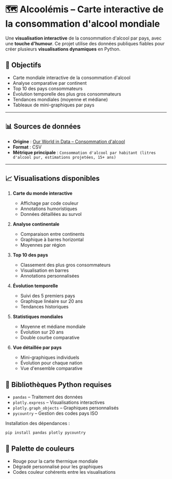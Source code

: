 # 🗺️ Alcoolémis – Carte interactive de la consommation d'alcool mondiale

Une **visualisation interactive** de la consommation d'alcool par pays, avec une **touche d'humour**. Ce projet utilise des données publiques fiables pour créer plusieurs **visualisations dynamiques** en Python.

## 🍷 Objectifs

- Carte mondiale interactive de la consommation d'alcool
- Analyse comparative par continent
- Top 10 des pays consommateurs
- Évolution temporelle des plus gros consommateurs
- Tendances mondiales (moyenne et médiane)
- Tableaux de mini-graphiques par pays

---

## 📊 Sources de données

- **Origine** : [Our World in Data – Consommation d'alcool](https://ourworldindata.org/alcohol-consumption)
- **Format** : CSV
- **Métrique principale** : `Consommation d'alcool par habitant (litres d'alcool pur, estimations projetées, 15+ ans)`

---

## 📈 Visualisations disponibles

1. **Carte du monde interactive**
   - Affichage par code couleur
   - Annotations humoristiques
   - Données détaillées au survol

2. **Analyse continentale**
   - Comparaison entre continents
   - Graphique à barres horizontal
   - Moyennes par région

3. **Top 10 des pays**
   - Classement des plus gros consommateurs
   - Visualisation en barres
   - Annotations personnalisées

4. **Évolution temporelle**
   - Suivi des 5 premiers pays
   - Graphique linéaire sur 20 ans
   - Tendances historiques

5. **Statistiques mondiales**
   - Moyenne et médiane mondiale
   - Évolution sur 20 ans
   - Double courbe comparative

6. **Vue détaillée par pays**
   - Mini-graphiques individuels
   - Évolution pour chaque nation
   - Vue d'ensemble comparative

## 🧰 Bibliothèques Python requises

- `pandas` – Traitement des données
- `plotly.express` – Visualisations interactives
- `plotly.graph_objects` – Graphiques personnalisés
- `pycountry` – Gestion des codes pays ISO

Installation des dépendances :
```bash
pip install pandas plotly pycountry
```

## 🎨 Palette de couleurs
- Rouge pour la carte thermique mondiale
- Dégradé personnalisé pour les graphiques
- Codes couleur cohérents entre les visualisations
